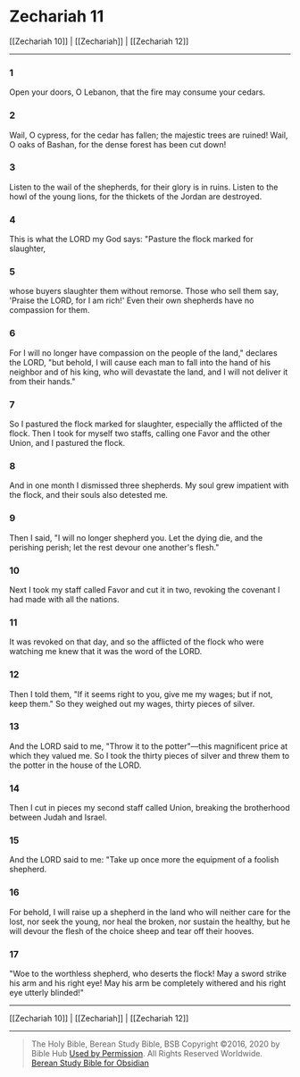# Zechariah 11

[[Zechariah 10]] | [[Zechariah]] | [[Zechariah 12]]

---

### 1
Open your doors, O Lebanon, that the fire may consume your cedars.

### 2
Wail, O cypress, for the cedar has fallen; the majestic trees are ruined! Wail, O oaks of Bashan, for the dense forest has been cut down!

### 3
Listen to the wail of the shepherds, for their glory is in ruins. Listen to the howl of the young lions, for the thickets of the Jordan are destroyed.

### 4
This is what the LORD my God says: "Pasture the flock marked for slaughter,

### 5
whose buyers slaughter them without remorse. Those who sell them say, 'Praise the LORD, for I am rich!' Even their own shepherds have no compassion for them.

### 6
For I will no longer have compassion on the people of the land," declares the LORD, "but behold, I will cause each man to fall into the hand of his neighbor and of his king, who will devastate the land, and I will not deliver it from their hands."

### 7
So I pastured the flock marked for slaughter, especially the afflicted of the flock. Then I took for myself two staffs, calling one Favor and the other Union, and I pastured the flock.

### 8
And in one month I dismissed three shepherds. My soul grew impatient with the flock, and their souls also detested me.

### 9
Then I said, "I will no longer shepherd you. Let the dying die, and the perishing perish; let the rest devour one another's flesh."

### 10
Next I took my staff called Favor and cut it in two, revoking the covenant I had made with all the nations.

### 11
It was revoked on that day, and so the afflicted of the flock who were watching me knew that it was the word of the LORD.

### 12
Then I told them, "If it seems right to you, give me my wages; but if not, keep them." So they weighed out my wages, thirty pieces of silver.

### 13
And the LORD said to me, "Throw it to the potter"—this magnificent price at which they valued me. So I took the thirty pieces of silver and threw them to the potter in the house of the LORD.

### 14
Then I cut in pieces my second staff called Union, breaking the brotherhood between Judah and Israel.

### 15
And the LORD said to me: "Take up once more the equipment of a foolish shepherd.

### 16
For behold, I will raise up a shepherd in the land who will neither care for the lost, nor seek the young, nor heal the broken, nor sustain the healthy, but he will devour the flesh of the choice sheep and tear off their hooves.

### 17
"Woe to the worthless shepherd, who deserts the flock! May a sword strike his arm and his right eye! May his arm be completely withered and his right eye utterly blinded!"

---

[[Zechariah 10]] | [[Zechariah]] | [[Zechariah 12]]

---

> The Holy Bible, Berean Study Bible, BSB
> Copyright &copy;2016, 2020 by Bible Hub
> [Used by Permission](https://berean.bible/terms.htm). All Rights Reserved Worldwide.
> [Berean Study Bible for Obsidian](https://github.com/gapmiss/berean-study-bible-for-obsidian)

